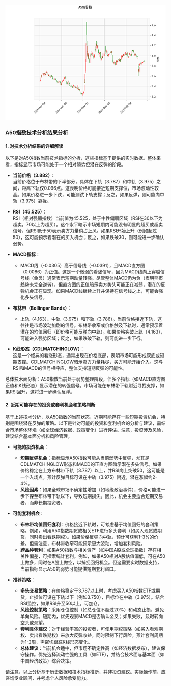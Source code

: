 ![图](SH300.png)

### A50指数技术分析结果分析

#### 1. 对技术分析结果的详细解读
以下是对A50指数当前技术指标的分析，这些指标基于提供的实时数据。整体来看，指标显示市场可能处于一个相对弱势但潜在反弹的阶段。

- **当前价格（3.882）**：  
  当前价格位于布林带的下半部分，具体在下轨（3.787）和中轨（3.975）之间，距离下轨仅0.096点。这表明价格可能接近短期支撑位，市场波动性较高。如果价格进一步下跌，可能测试下轨支撑；反之，如果反弹，则可能向中轨（3.975）靠拢。

- **RSI（45.525）**：  
  RSI（相对强弱指数）当前值为45.525，处于中性偏弱区域（RSI在30以下为超卖，70以上为超买）。这个水平暗示市场短期内可能没有明显的超买或超卖信号，但RSI低于50表示卖方力量稍占上风。如果RSI开始上升（例如超过50），这可能预示着潜在的买入机会；反之，如果跌破30，则可能进一步确认弱势。

- **MACD指标**：  
  - MACD线（-0.0305）高于信号线（-0.0391），且MACD直方图（0.0086）为正值。这是一个微弱的看涨信号，因为MACD线向上穿越信号线（金叉）通常表示短期动量转强。尽管整体MACD仍为负（表明熊市趋势未完全逆转），但直方图的正值暗示卖方势头可能正在减弱，潜在的反弹机会正在显现。如果MACD线继续上升并保持在信号线之上，可能会强化多头信号。

- **布林带（Bollinger Bands）**：  
  - 上轨（4.163）、中轨（3.975）和下轨（3.786）。当前价格接近下轨，这往往是市场波动加剧的信号。布林带收窄或价格触及下轨时，通常预示着潜在的均值回归（即价格可能反弹向中轨）。如果价格突破上轨（4.163），可能进入强势区域；反之，如果跌破下轨，则可能进一步下行。

- **K线形态（CDLMATCHINGLOW）**：  
  这是一个经典的看涨形态，通常出现在价格底部，表明市场可能形成双底或短期支撑。CDLMATCHINGLOW暗示卖方力量耗尽，买方可能开始介入。这与RSI和MACD的信号相呼应，整体支持短期反弹的可能性。

总体技术面分析：A50指数当前处于弱势整理阶段，但多个指标（如MACD直方图正值和K线形态）显示潜在的转强信号。市场可能在布林带下轨附近寻找支撑，如果RSI回升，这将进一步确认反弹。

#### 2. 近期可能存在的投资或套利机会和策略判断
基于上述技术分析，以A50指数的当前状态，近期可能存在一些短期投资机会，特别是围绕潜在反弹的策略。以下是针对可能的投资和套利机会的分析与建议，需结合市场整体环境（如全球经济数据、政策变化）进行评估。注意，投资涉及风险，建议结合基本面分析和风险管理。

- **可能的投资机会**：  
  - **短期反弹机会**：指标显示A50指数可能从当前弱势中反弹，尤其是CDLMATCHINGLOW形态和MACD的正直方图暗示潜在多头信号。如果价格稳定在上方布林带下轨（3.787）以上，并RSI向上突破50，这可能是一个入场点。预计反弹目标可设在中轨（3.975）附近，潜在涨幅约2-4%。  
  - **风险因素**：如果全球市场不确定性增加（如地缘政治事件），价格可能进一步下探至布林带下轨以下，导致短期损失。因此，机会主要适合短期交易者，而非长期投资者。

- **可能套利机会**：  
  - **布林带均值回归套利**：价格接近下轨时，可考虑基于均值回归的套利策略。例如，利用A50指数期货或相关ETF进行多头套利（如买入现货或期货，同时卖出看跌期权）。如果价格反弹向中轨，预计可获利1-3%的价差。但需注意，布林带收窄可能预示更大波动，增加套利风险。  
  - **跨品种套利**：如果A50指数与相关资产（如中国A股或全球指数）存在相关性偏差，可探索统计套利。例如，如果A50相对A股估值偏低，可在A50上做多，同时在A股上做空，以捕捉回归机会。但这需要实时数据支持，当前指标显示A50的弱势可能提供短期套利窗口。

- **推荐策略**：  
  - **多头交易策略**：在价格稳定于3.787以上时，考虑买入A50指数ETF或期货。止损位可设在下轨以下（例如3.750），目标位在中轨（3.975）。结合RSI监控，如果RSI升至50以上，可加仓。  
  - **风险控制策略**：采用仓位控制（如总仓位不超过20%）和动态止损，避免单向风险。短期内，优先观察MACD是否确认金叉；如果失败，及时转向空头或观望。  
  - **套利具体建议**：对于经验丰富的投资者，可使用期权策略（如买入看涨期权、卖出看跌期权）来放大反弹收益，同时限制下行风险。预计套利周期为1-2周，需密切跟踪K线形态变化。  
  - **总体建议**：当前机会适中，但市场不确定性高（如经济数据发布），建议保守操作。优先选择流动性强的工具（如ETF），并结合技术面与基本面（如中国经济政策）综合决策。

请注意，以上分析基于历史数据和技术指标推断，并非投资建议。实际操作前，应咨询专业顾问，并考虑个人风险承受能力。